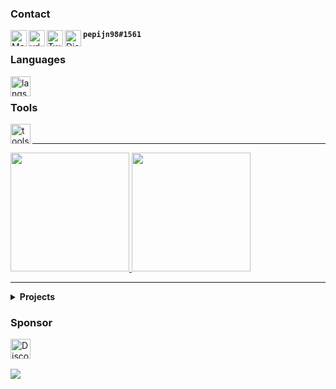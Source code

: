 [email]: mailto://pepijn@vdbroek.dev
[website]: https://vdbroek.dev/
[twitter]: https://twitter.com/vdbroek98
[discord]: https://discord.com/users/964236379817136230
[sponsor]: https://github.com/sponsors/Pepijn98

### Contact

[<img align="left" alt="Mail" width="26px" src="https://b.catgirlsare.sexy/ChTuC9ENNEZn.svg" />][email]
[<img align="left" alt="vdbroek.dev" width="26px" src="https://b.catgirlsare.sexy/xAulEh1jUpro.svg" />][website]
[<img align="left" alt="Twitter" width="26px" src="https://skillicons.dev/icons?i=twitter" />][twitter]
[<img align="left" alt="Discord" width="26px" src="https://skillicons.dev/icons?i=discord" />][discord] **`pepijn98#1561`**

### Languages

<a href="https://vdbroek.dev">
    <img align="left" height="32px" title="Languages" alt="langs" src="https://skillicons.dev/icons?i=kotlin,ts,js,nodejs,html,css,cs,dotnet,sass" />
</a>

<br />

### Tools

<a href="https://vdbroek.dev">
    <img align="left" height="32px" title="Tools" alt="tools" src="https://skillicons.dev/icons?i=vscode,visualstudio,idea,androidstudio,git,mongodb,vue,nuxtjs,nginx,express,ktor,bots" />
</a>

<br />

---

<a href="https://vdbroek.dev" target="_blank">
    <img height="190px" src="https://github-readme-stats.vercel.app/api?username=Pepijn98&count_private=true&include_all_commits=true&show_icons=true&hide_border=true&theme=nord">
</a>
<a href="https://vdbroek.dev" target="_blank">
    <img height="190px" src="https://github-readme-stats.vercel.app/api/top-langs?username=Pepijn98&langs_count=10&hide=html,css&card_width=495&layout=compact&hide_border=true&theme=nord">
</a>

---

<details>
  <summary><b>Projects</b></summary><br />

[![](https://github-readme-stats.vercel.app/api/pin/?username=Pepijn98&repo=Lilith&show_owner=true&theme=nord&hide_border=true)](https://github.com/Pepijn98/Lilith)

[![](https://github-readme-stats.vercel.app/api/pin/?username=Pepijn98&repo=Kyra&show_owner=true&theme=nord&hide_border=true)](https://github.com/Pepijn98/Kyra)

[![](https://github-readme-stats.vercel.app/api/pin/?username=Pepijn98&repo=Nekos&show_owner=true&theme=nord&hide_border=true)](https://github.com/Pepijn98/Nekos)

[![](https://github-readme-stats.vercel.app/api/pin/?username=orlandos-nl&repo=NioDNS&show_owner=true&theme=nord&hide_border=true)](https://github.com/orlandos-nl/NioDNS)

[![](https://github-readme-stats.vercel.app/api/pin/?username=future-id&repo=mdr-cli&show_owner=true&theme=nord&hide_border=true)](https://github.com/future-id/mdr-cli)

[![](https://github-readme-stats.vercel.app/api/pin/?username=Pepijn98&repo=Kitsu&show_owner=true&theme=nord&hide_border=true)](https://github.com/Pepijn98/Kitsu)

[![](https://github-readme-stats.vercel.app/api/pin/?username=Pepijn98&show_owner=true&repo=CustomRPC&theme=nord&hide_border=true)](https://github.com/Pepijn98/CustomRPC)

[![](https://github-readme-stats.vercel.app/api/pin/?username=Pepijn98&repo=vscode-commit-reminder&show_owner=true&theme=nord&hide_border=true)](https://github.com/Pepijn98/vscode-commit-reminder)

</details>

### Sponsor
[<img align="left" title="Sponsor" alt="Discord" width="32px" src="https://api.iconify.design/simple-icons:githubsponsors.svg?color=%23c96198&height=26" />][sponsor]

<br /><br />

![](https://komarev.com/ghpvc/?username=Pepijn98&color=blueviolet&label=views)